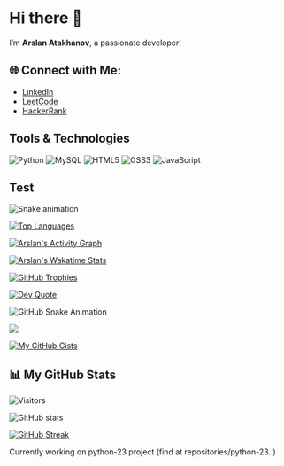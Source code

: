 # Hi there 👋

I’m **Arslan Atakhanov**, a passionate developer!


## 🌐 Connect with Me:

- [LinkedIn](https://www.linkedin.com/in/arslan-atakhanov)
- [LeetCode](https://leetcode.com/u/leo_go/)
- [HackerRank](https://www.hackerrank.com/profile/arslan_atakhanov)

## Tools & Technologies

![Python](https://img.shields.io/badge/Python-3776AB?style=for-the-badge&logo=python&logoColor=white)
![MySQL](https://img.shields.io/badge/MySQL-4479A1?style=for-the-badge&logo=mysql&logoColor=white)
![HTML5](https://img.shields.io/badge/HTML5-E34F26?style=for-the-badge&logo=html5&logoColor=white)
![CSS3](https://img.shields.io/badge/CSS3-1572B6?style=for-the-badge&logo=css3&logoColor=white)
![JavaScript](https://img.shields.io/badge/JavaScript-F7DF1E?style=for-the-badge&logo=javascript&logoColor=black)

## Test

![Snake animation](https://github.com/arslan01000/arslan01000/blob/output/github-contribution-grid-snake.svg)

[![Top Languages](https://github-readme-stats.vercel.app/api/top-langs/?username=arslan01000&layout=compact&theme=dark)](https://github.com/anuraghazra/github-readme-stats)

[![Arslan's Activity Graph](https://github-readme-activity-graph.vercel.app/graph?username=arslan01000&theme=dracula)](https://github.com/ashutosh00710/github-readme-activity-graph)

[![Arslan's Wakatime Stats](https://github-readme-stats.vercel.app/api/wakatime?username=arslan01000&theme=dark)](https://wakatime.com/@arslan01000)

[![GitHub Trophies](https://github-profile-trophy.vercel.app/?username=arslan01000&theme=darkhub)](https://github.com/ryo-ma/github-profile-trophy)

[![Dev Quote](https://quotes-github-readme.vercel.app/api?type=horizontal&theme=dark)](https://github.com/piyushsuthar/github-readme-quotes)


![GitHub Snake Animation](https://github.com/arslan01000/arslan01000/blob/output/github-contribution-grid-snake-dark.svg)

[![](https://github-profile-summary-cards.vercel.app/api/cards/profile-details?username=arslan01000&theme=github_dark)](https://github.com/vn7n24fzkq/github-profile-summary-cards)

[![My GitHub Gists](https://github-readme-gist.vercel.app/api/gists?id=YOUR_GIST_ID&theme=dark)](https://gist.github.com/arslan01000)



## 📊 My GitHub Stats

![Visitors](https://visitor-badge.laobi.icu/badge?page_id=arslan01000.arslan01000)

![GitHub stats](https://github-readme-stats.vercel.app/api?username=arslan01000&show_icons=true&locale=en&theme=radical)

[![GitHub Streak](https://streak-stats.demolab.com/?user=arslan01000)](https://git.io/streak-stats)


Currently working on python-23 project (find at repositories/python-23..)
